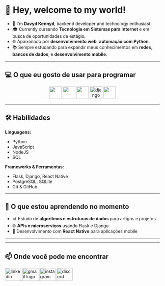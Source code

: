 # 🌌 Hey, welcome to my world!

- 👋 I'm **Davyd Kennyd**, backend developer and technology enthusiast.
- 🎓 Currently cursando **Tecnologia em Sistemas para Internet** e em busca de oportunidades de estágio.
- 🌐 Apaixonado por **desenvolvimento web**, **automação com Python**.
- 📚 Sempre estudando para expandir meus conhecimentos em **redes**, **bancos de dados**, e **desenvolvimento mobile**.

---

## 💻 **O que eu gosto de usar para programar**

<div align="center">
  <img src="https://cdn.jsdelivr.net/gh/devicons/devicon/icons/linux/linux-original.svg" height="40" width="40" />
  <img src="https://cdn.jsdelivr.net/gh/devicons/devicon/icons/python/python-original.svg" height="40" width="40" />
  <img src="https://cdn.jsdelivr.net/gh/devicons/devicon/icons/nodejs/nodejs-original.svg" height="40" width="40" />
  <img src="https://cdn.jsdelivr.net/gh/devicons/devicon/icons/django/django-plain.svg" height="40" alt="django logo"  />
  <img src="https://cdn.jsdelivr.net/gh/devicons/devicon/icons/postgresql/postgresql-original.svg" height="40" width="40" />
</div>

---

## 🛠 **Habilidades**

**Linguagens:**
- Python
- JavaScript
- NodeJS 
- SQL  

**Frameworks & Ferramentas:**  
- Flask, Django, React Native  
- PostgreSQL, SQLite  
- Git & GitHub

---

## 🌱 **O que estou aprendendo no momento**
- 📊 Estudo de **algoritmos e estruturas de dados** para artigos e projetos
- 🌐 **APIs e microserviços** usando Flask e Django
- 📱 Desenvolvimento com **React Native** para aplicações mobile

---

---

## 📫 **Onde você pode me encontrar**

<div align="left">
  <a href="https://www.linkedin.com/in/davyd-kennyd/" target="_blank">
    <img src="https://raw.githubusercontent.com/maurodesouza/profile-readme-generator/master/src/assets/icons/social/linkedin/default.svg" width="52" height="40" alt="linkedin logo" />
  </a>
  <a href="kennyd3030@gmail.com" target="_blank">
    <img src="https://raw.githubusercontent.com/maurodesouza/profile-readme-generator/master/src/assets/icons/social/gmail/default.svg" width="52" height="40" alt="gmail logo" />
  </a>
  <a href="https://www.instagram.com/davydkennyd" target="_blank">
    <img src="https://raw.githubusercontent.com/maurodesouza/profile-readme-generator/master/src/assets/icons/social/instagram/default.svg" width="52" height="40" alt="instagram logo" />
  </a>
  <a href="https://discordapp.com/users/kennyd3030" target="_blank">
    <img src="https://raw.githubusercontent.com/maurodesouza/profile-readme-generator/master/src/assets/icons/social/discord/default.svg" width="52" height="40" alt="discord logo" />
  </a>
</div>

